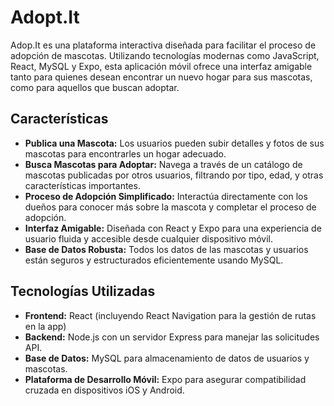 # Adopt.It

Adop.It es una plataforma interactiva diseñada para facilitar el proceso de adopción de mascotas. Utilizando tecnologías modernas como JavaScript, React, MySQL y Expo, esta aplicación móvil ofrece una interfaz amigable tanto para quienes desean encontrar un nuevo hogar para sus mascotas, como para aquellos que buscan adoptar.

## Características

- **Publica una Mascota:** Los usuarios pueden subir detalles y fotos de sus mascotas para encontrarles un hogar adecuado.
- **Busca Mascotas para Adoptar:** Navega a través de un catálogo de mascotas publicadas por otros usuarios, filtrando por tipo, edad, y otras características importantes.
- **Proceso de Adopción Simplificado:** Interactúa directamente con los dueños para conocer más sobre la mascota y completar el proceso de adopción.
- **Interfaz Amigable:** Diseñada con React y Expo para una experiencia de usuario fluida y accesible desde cualquier dispositivo móvil.
- **Base de Datos Robusta:** Todos los datos de las mascotas y usuarios están seguros y estructurados eficientemente usando MySQL.

## Tecnologías Utilizadas

- **Frontend:** React (incluyendo React Navigation para la gestión de rutas en la app)
- **Backend:** Node.js con un servidor Express para manejar las solicitudes API.
- **Base de Datos:** MySQL para almacenamiento de datos de usuarios y mascotas.
- **Plataforma de Desarrollo Móvil:** Expo para asegurar compatibilidad cruzada en dispositivos iOS y Android.

